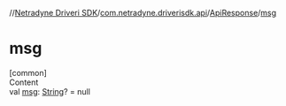 //[Netradyne Driveri SDK](../../index.md)/[com.netradyne.driverisdk.api](../index.md)/[ApiResponse](index.md)/[msg](msg.md)



# msg  
[common]  
Content  
val [msg](msg.md): [String](https://kotlinlang.org/api/latest/jvm/stdlib/kotlin/-string/index.html)? = null  



